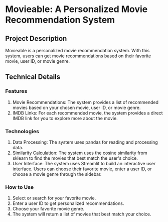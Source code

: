 # Movieable: A Personalized Movie Recommendation System

## Project Description

Movieable is a personalized movie recommendation system. With this system, users can get movie recommendations based on their favorite movie, user ID, or movie genre.

## Technical Details

### Features
1. Movie Recommendations: The system provides a list of recommended movies based on your chosen movie, user ID, or movie genre.
2. IMDB Links: For each recommended movie, the system provides a direct IMDB link for you to explore more about the movie.
		
### Technologies
1. Data Processing: The system uses pandas for reading and processing data.
2. Similarity Calculation: The system uses the cosine similarity from sklearn to find the movies that best match the user's choice.
3. User Interface: The system uses Streamlit to build an interactive user interface. Users can choose their favorite movie, enter a user ID, or choose a movie genre through the sidebar.

### How to Use

1. Select or search for your favorite movie.
2. Enter a user ID to get personalized recommendations.
3. Choose your favorite movie genre.
4. The system will return a list of movies that best match your choice.
